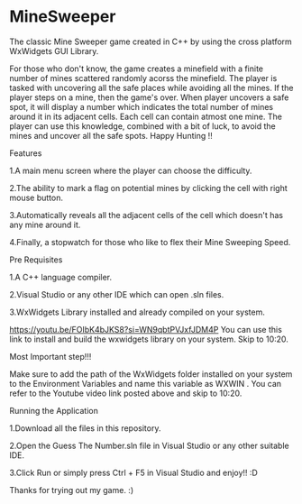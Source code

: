 # MineSweeper

The classic Mine Sweeper game created in C++ by using the cross platform WxWidgets GUI Library.

For those who don't know, the game creates a minefield with a finite number of mines scattered randomly acorss the minefield. The player is tasked with uncovering all the safe places while avoiding all the mines. If the player steps on a mine, then the game's over. When player uncovers a safe spot, it will display a number which indicates the total number of mines around it in its adjacent cells. Each cell can contain atmost one mine. The player can use this knowledge, combined with a bit of luck, to avoid the mines and uncover all the safe spots. Happy Hunting !!

Features

1.A main menu screen where the player can choose the difficulty.

2.The ability to mark a flag on potential mines by clicking the cell with right mouse button.

3.Automatically reveals all the adjacent cells of the cell which doesn't has any mine around it.

4.Finally, a stopwatch for those who like to flex their Mine Sweeping Speed.

Pre Requisites

1.A C++ language compiler.

2.Visual Studio or any other IDE which can open .sln files.

3.WxWidgets Library installed and already compiled on your system.

https://youtu.be/FOIbK4bJKS8?si=WN9qbtPVJxfJDM4P You can use this link to install and build the wxwidgets library on your system. Skip to 10:20.

Most Important step!!!

Make sure to add the path of the WxWidgets folder installed on your system to the Environment Variables and name this variable as WXWIN . You can refer to the Youtube video link posted above and skip to 10:20.

Running the Application

1.Download all the files in this repository.

2.Open the Guess The Number.sln file in Visual Studio or any other suitable IDE.

3.Click Run or simply press Ctrl + F5 in Visual Studio and enjoy!! :D

Thanks for trying out my game. :)
